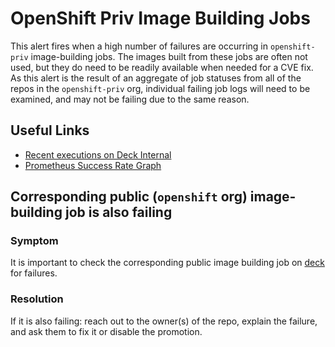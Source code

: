 # OpenShift Priv Image Building Jobs
This alert fires when a high number of failures are occurring in `openshift-priv` image-building jobs.
The images built from these jobs are often not used, but they do need to be readily available when needed for a CVE fix.
As this alert is the result of an aggregate of job statuses from all of the repos in the `openshift-priv` org, individual failing job logs will need to be examined, and may not be failing due to the same reason.

## Useful Links
- [Recent executions on Deck Internal](https://deck-internal-ci.apps.ci.l2s4.p1.openshiftapps.com/?job=*-images)
- [Prometheus Success Rate Graph](https://prometheus-prow-monitoring.apps.ci.l2s4.p1.openshiftapps.com/graph?g0.range_input=12h&g0.expr=%28sum%28rate%28prowjob_state_transitions%7Bjob%3D%22prow-controller-manager%22%2Cjob_name%3D~%22.*-images%22%2Corg%3D%22openshift-priv%22%2Cstate%3D%22success%22%7D%5B12h%5D%29%29%2Fsum%28rate%28prowjob_state_transitions%7Bjob%3D%22prow-controller-manager%22%2Cjob_name%3D~%22.*-images%22%2Corg%3D%22openshift-priv%22%2Cstate%3D~%22success%7Cfailure%7Caborted%22%7D%5B12h%5D%29%29%29%0A%20%20%20%20%20%20%20%20&g0.tab=0)

## Corresponding public (`openshift` org) image-building job is also failing

### Symptom
It is important to check the corresponding public image building job on [deck](https://prow.ci.openshift.org/?job=*-images) for failures.

### Resolution
If it is also failing: reach out to the owner(s) of the repo, explain the failure, and ask them to fix it or disable the promotion.
